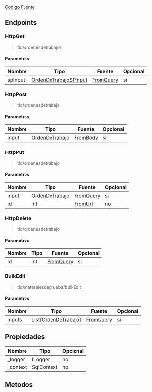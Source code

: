 
[Codigo Fuente](https://github.com/hugogzz93/anlab-backend/blob/eia-db/Controllers/OrdenesDeTrabajoController.cs)


## Endpoints

### HttpGet
> tld/ordenesdetrabajo/

#### Parametros
|Nombre|Tipo|Fuente|Opcional|
|---|---|---|---|
|spInput|[OrdenDeTrabajoSPInput](/DBAdapter/InputReference)|[FromQuery](https://docs.microsoft.com/en-us/dotnet/api/microsoft.aspnetcore.mvc.fromqueryattribute?view=aspnetcore-6.0)|si|


### HttpPost
> tld/ordenesdetrabajo

#### Parametros
|Nombre|Tipo|Fuente|Opcional|
|---|---|---|---|
|input|[OrdenDeTrabajo](/DBAdapter/Models#OrdenDeTrabajo)|[FromBody](https://docs.microsoft.com/en-us/dotnet/api/microsoft.aspnetcore.mvc.fromqueryattribute?view=aspnetcore-6.0)|si|


### HttpPut
> tld/ordenesdetrabajo

#### Parametros
|Nombre|Tipo|Fuente|Opcional|
|---|---|---|---|
|input|[OrdenDeTrabajo](/DBAdapter/InputReference)|[FromQuery](https://docs.microsoft.com/en-us/dotnet/api/microsoft.aspnetcore.mvc.fromqueryattribute?view=aspnetcore-6.0)|si|
|id|int|[FromUrl](https://docs.microsoft.com/en-us/dotnet/api/microsoft.aspnetcore.mvc.fromrouteattribute?view=aspnetcore-6.0Reference)|no|jV


### HttpDelete
> tld/ordenesdetrabajo

#### Parametros
|Nombre|Tipo|Fuente|Opcional|
|---|---|---|---|
|id|int|[FromQuery](https://docs.microsoft.com/en-us/dotnet/api/microsoft.aspnetcore.mvc.fromqueryattribute?view=aspnetcore-6.0)|si|


### BulkEdit
> tld/materalesdeprueba/bulkEdit

#### Parametros
|Nombre|Tipo|Fuente|Opcional|
|---|---|---|---|
|inputs|List[[OrdenDeTrabajo](/DBAdapter/InputReference)]|[FromQuery](https://docs.microsoft.com/en-us/dotnet/api/microsoft.aspnetcore.mvc.fromqueryattribute?view=aspnetcore-6.0)|si|






## Propiedades
|Nombre|Tipo|Opcional|
|---|---|---|
|_logger|ILogger|no|
|_context|SqlContext|no|

## Metodos
